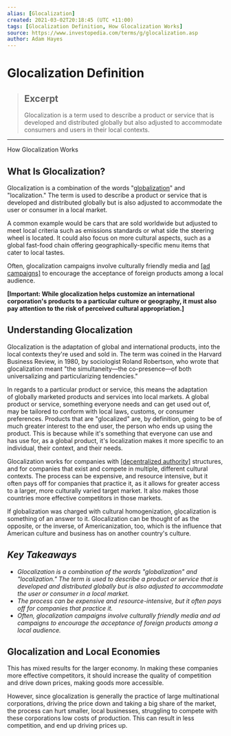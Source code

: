 ```yaml
---
alias: [Glocalization]
created: 2021-03-02T20:18:45 (UTC +11:00)
tags: [Glocalization Definition, How Glocalization Works]
source: https://www.investopedia.com/terms/g/glocalization.asp
author: Adam Hayes
---
```


# Glocalization Definition

> ## Excerpt
> Glocalization is a term used to describe a product or service that is developed and distributed globally but also adjusted to accommodate consumers and users in their local contexts.

---

How Glocalization Works
## What Is Glocalization?

Glocalization is a combination of the words "[globalization](https://www.investopedia.com/articles/economics/10/globalization-developed-countries.asp)" and "localization." The term is used to describe a product or service that is developed and distributed globally but is also adjusted to accommodate the user or consumer in a local market.

A common example would be cars that are sold worldwide but adjusted to meet local criteria such as emissions standards or what side the steering wheel is located. It could also focus on more cultural aspects, such as a global fast-food chain offering geographically-specific menu items that cater to local tastes.

Often, glocalization campaigns involve culturally friendly media and [[ad campaigns]](https://www.investopedia.com/articles/insurance/020117/look-geicos-marketing-strategy.asp) to encourage the acceptance of foreign products among a local audience.

**\[Important: While glocalization helps customize an international corporation's products to a particular culture or geography, it must also pay attention to the risk of perceived cultural appropriation.\]**

## Understanding Glocalization

Glocalization is the adaptation of global and international products, into the local contexts they're used and sold in. The term was coined in the Harvard Business Review, in 1980, by sociologist Roland Robertson, who wrote that glocalization meant "the simultaneity—the co-presence—of both universalizing and particularizing tendencies."

In regards to a particular product or service, this means the adaptation of globally marketed products and services into local markets. A global product or service, something everyone needs and can get used out of, may be tailored to conform with local laws, customs, or consumer preferences. Products that are "glocalized" are, by definition, going to be of much greater interest to the end user, the person who ends up using the product. This is because while it's something that everyone can use and has use for, as a global product, it's localization makes it more specific to an individual, their context, and their needs.

Glocalization works for companies with [[decentralized authority]](https://www.investopedia.com/articles/forex/042015/why-governments-are-afraid-bitcoin.asp) structures, and for companies that exist and compete in multiple, different cultural contexts. The process can be expensive, and resource intensive, but it often pays off for companies that practice it, as it allows for greater access to a larger, more culturally varied target market. It also makes those countries more effective competitors in those markets.

If globalization was charged with cultural homogenization, glocalization is something of an answer to it. Glocalization can be thought of as the opposite, or the inverse, of Americanization, too, which is the influence that American culture and business has on another country's culture. 

## _Key Takeaways_

-   _Glocalization is a combination of the words "globalization" and "localization." The term is used to describe a product or service that is developed and distributed globally but is also adjusted to accommodate the user or consumer in a local market._
-   _The process can be expensive and resource-intensive, but it often pays off for companies that practice it._
-   _Often, glocalization campaigns involve culturally friendly media and ad campaigns to encourage the acceptance of foreign products among a local audience._

## Glocalization and Local Economies

This has mixed results for the larger economy. In making these companies more effective competitors, it should increase the quality of competition and drive down prices, making goods more accessible.

However, since glocalization is generally the practice of large multinational corporations, driving the price down and taking a big share of the market, the process can hurt smaller, local businesses, struggling to compete with these corporations low costs of production. This can result in less competition, and end up driving prices up.
